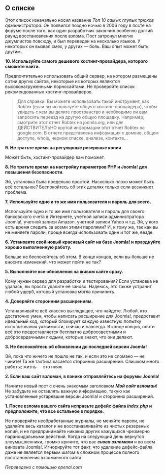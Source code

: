 <!-- Filename: Top_10_Stupidest_Administrator_Tricks / Display title: Топ 10 глупых трюков   -->

## О списке

Этот список изначально носил название *Топ 10 самых глупых трюков администратора*. Он появился поздно ночью в 2006 году в посте на форуме после того, как один разработчик закончил особенно долгий раунд восстановления после взлома. Пост затронул многих джумлистов повсюду, и был переведен на несколько языков. У некоторых он вызвал смех, у других — боль. Ваш опыт может быть другим.

**10. Используйте самого дешевого хостинг-провайдера, которого сможете найти.**

Предпочтительно использовать общий сервер, на котором размещены сотни других сайтов, некоторые из которых являются высоконагруженными порносайтами. Не проверяйте список рекомендованных хостинг-провайдеров.

> Для справки: Вы можете использовать такой инструмент, как Robtex (если вы используете общего хостинг-провайдера), чтобы увидеть с кем вы делите пространство и необходимо ли вам запросить переезд на другую общую площадку. Например, смотрите этот отчет Robtex на joomla.org, или для ДЕЙСТВИТЕЛЬНО крутой информации этот отчет Robtex на google.com. В отчете представлена информация о домене, общем доступе, whois, черном списке, анализе, контакте...

**9. Не тратьте время на регулярные резервные копии.**

Может быть, хостинг-провайдер вам поможет.

**8. Не тратьте время на настройку параметров PHP и Joomla! для повышения безопасности.**

Эй, установка была предельно простой. Насколько плохо может быть всё остальное? Беспокойтесь об этих деталях только если возникнет проблема.

**7. Используйте одно и то же имя пользователя и пароль для всего.**

Используйте одно и то же имя пользователя и пароль для своего банковского счета в Интернете, учетной записи администратора Joomla!, учетной записи Amazon, учетной записи Yahoo и т.д. Эй, у кого есть время следить за всеми этими паролями? И, к тому же, так как вы не меняете пароли, проще всегда использовать один и тот же, везде.

**6. Установите свой новый красивый сайт на базе Joomla! и празднуйте хорошо выполненную работу.**

Больше не беспокойтесь об этом. В конце концов, если вы больше не вносите изменений, что может пойти не так?

**5. Выполняйте все обновления на живом сайте сразу.**

Кому нужен сервер для разработки и тестирования? Если установка не удалась, вы просто удалите её заново. Надеюсь, это также устранит любой ущерб, который установка могла причинить.

**4. Доверяйте сторонним расширениям.**

Устанавливайте всё классно выглядящее, что найдете. Любой, кто достаточно умен, чтобы написать расширение для Joomla!, предоставит идеальный код, который блокирует каждую известную попытку использования уязвимости, сейчас и навсегда. В конце концов, почти всё это предоставляется бесплатно добросовестными и добросердечными людьми, которые знают, что они делают.

**3. Не беспокойтесь об обновлении до последней версии Joomla!**

Эй, пока что ничего не пошло не так, и если это не сломано — не чините! Та же тактика касается сторонних расширений. Слишком много работы; жизнь — это пляж.

**2. Если ваш сайт взломан, в панике отправляйтесь на форумы Joomla!**

Начните новый пост с очень знакомым заголовком ***Мой сайт взломан!*** Не забудьте не оставлять важную информацию, такую как установленные устаревшие версии Joomla! и сторонних расширений.

**1. После взлома вашего сайта исправьте дефейс файла *index.php* и предположите, что все остальное в порядке.**

Не проверяйте необработанные журналы, не меняйте пароли, не удаляйте весь каталог и не восстанавливайте из чистых резервных копий, и не предпринимайте никаких других кажущихся чрезмерно параноидальными действий. Когда на следующий день вернутся злоумышленники, громко кричите, что вас ***снова взломали*** и во всем виновата Joomla!. Игнорируйте тот факт, что удаление дефейс-файла даже не является первым шагом в сложном процессе полного восстановления взломанного сайта.

*Переведено с помощью openai.com*

